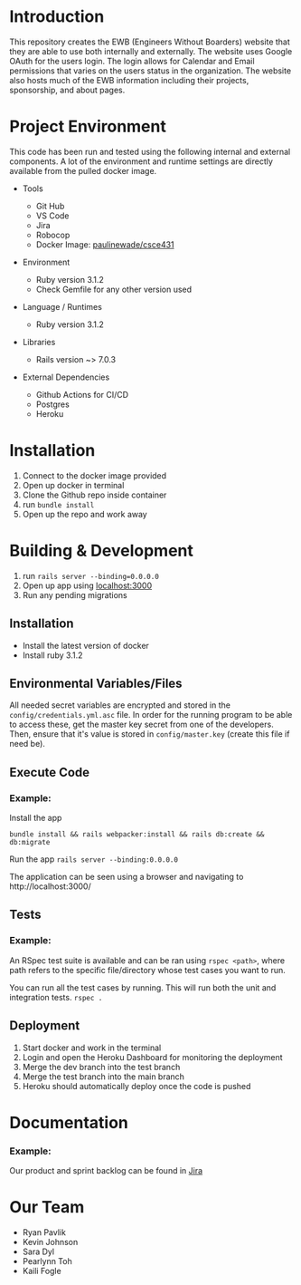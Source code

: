 # Introduction

This repository creates the EWB (Engineers Without Boarders) website that they are able to use both internally and externally. The website uses Google OAuth for the users login. The login allows for Calendar and Email permissions that varies on the users status in the organization. The website also hosts much of the EWB information including their projects, sponsorship, and about pages. 


# Project Environment

This code has been run and tested using the following internal and external components. A lot of the environment and runtime settings are
directly available from the pulled docker image.

- Tools
    - Git Hub
    - VS Code
    - Jira
    - Robocop
    - Docker Image: [paulinewade/csce431](https://hub.docker.com/r/paulinewade/csce431)

- Environment
    - Ruby version 3.1.2
    - Check Gemfile for any other version used

- Language / Runtimes
    - Ruby version 3.1.2

- Libraries
    - Rails version ~> 7.0.3

- External Dependencies
    - Github Actions for CI/CD
    - Postgres
    - Heroku


# Installation

1. Connect to the docker image provided
2. Open up docker in terminal
3. Clone the Github repo inside container
4. run `bundle install`
5. Open up the repo and work away

# Building & Development

1. run `rails server --binding=0.0.0.0`
2. Open up app using [localhost:3000](http://localhost:3000/)
3. Run any pending migrations

## Installation

- Install the latest version of docker
- Install ruby 3.1.2

## Environmental Variables/Files

All needed secret variables are encrypted and stored in the `config/credentials.yml.asc` file. In order for the running program to be able to access
these, get the master key secret from one of the developers. Then, ensure that it's value is stored in `config/master.key`
(create this file if need be).

## Execute Code

### Example:

Install the app

`bundle install && rails webpacker:install && rails db:create && db:migrate`


Run the app
`rails server --binding:0.0.0.0`


The application can be seen using a browser and navigating to http://localhost:3000/

## Tests

### Example:

An RSpec test suite is available and can be ran using `rspec <path>`, where path refers to the specific file/directory whose test cases you want to run.

You can run all the test cases by running. This will run both the unit and integration tests.
`rspec .`

## Deployment

1. Start docker and work in the terminal
2. Login and open the Heroku Dashboard for monitoring the deployment
3. Merge the dev branch into the test branch 
4. Merge the test branch into the main branch
4. Heroku should automatically deploy once the code is pushed

# Documentation

### Example:

Our product and sprint backlog can be found in [Jira](https://center-501.atlassian.net/jira/software/projects/EWB/boards/1/backlog) 

# Our Team

- Ryan Pavlik
- Kevin Johnson
- Sara Dyl
- Pearlynn Toh
- Kaili Fogle
